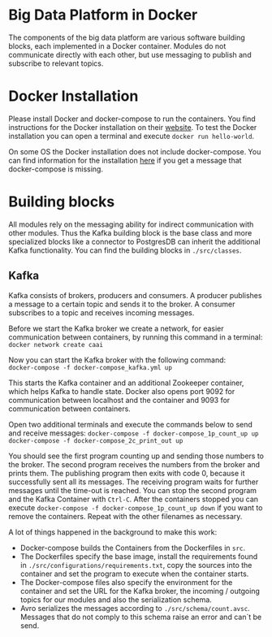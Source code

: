 # Big Data Platform in Docker
The components of the big data platform are various software building blocks, each implemented in a Docker container.
Modules do not communicate directly with each other, but use messaging to publish and subscribe to relevant topics.

# Docker Installation
Please install Docker and docker-compose to run the containers.
You find instructions for the Docker installation on their [website](https://docs.docker.com/get-docker/). To test the Docker installation you can open a terminal and execute `docker run hello-world`.

On some OS the Docker installation does not include docker-compose. You can find information for the installation [here](https://docs.docker.com/compose/install/)  if you get a message that docker-compose is missing.

# Building blocks
All modules rely on the messaging ability for indirect communication with other modules.
Thus the Kafka building block is the base class and more specialized blocks like a connector to PostgresDB can inherit the additional Kafka functionality.
You can find the building blocks in `./src/classes`.

## Kafka
Kafka consists of brokers, producers and consumers. A producer publishes a message to a certain topic and sends it to the broker. A consumer subscribes to a topic and receives incoming messages.

Before we start the Kafka broker we create a network, for easier communication between containers, by running this command in a terminal:\
`docker network create caai`

Now you can start the Kafka broker with the following command:\
`docker-compose -f docker-compose_kafka.yml up`

This starts the Kafka container and an additional Zookeeper container, which helps Kafka to handle state.
Docker also  opens port 9092 for communication between localhost and the container and 9093 for communication between containers.

Open two additional terminals and execute the commands below to send and receive messages:
`docker-compose -f docker-compose_1p_count_up up`
`docker-compose -f docker-compose_2c_print_out up`

You should see the first program counting up and sending those numbers to the broker.
The second program receives the numbers from the broker and prints them.
The publishing program then exits with code 0, because it successfully sent all its messages.
The receiving program waits for further messages until the time-out is reached.
You can stop the second program and the Kafka Container with `Ctrl-C`.
After the containers stopped you can execute `docker-compose -f docker-compose_1p_count_up down` if you want to remove the containers. Repeat with the other filenames as necessary.

A lot of things happened in the background to make this work:
+ Docker-compose builds the Containers from the Dockerfiles in `src`.
+ The Dockerfiles specify the base image, install the requirements found in `./src/configurations/requirements.txt`, copy the sources into the container and set the program to execute when the container starts.
+ The Docker-compose files also specify the environment for the container and set the URL for the Kafka broker, the incoming / outgoing topics for our modules and also the serialization schema.
+ Avro serializes the messages according to `./src/schema/count.avsc`.
Messages that do not comply to this schema raise an error and can´t be send.
